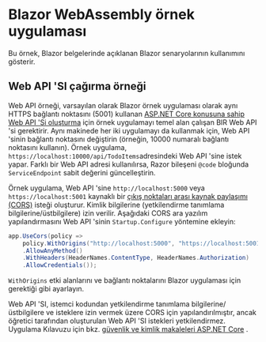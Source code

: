 # <a name="blazor-webassembly-sample-app"></a>Blazor WebAssembly örnek uygulaması

Bu örnek, Blazor belgelerinde açıklanan Blazor senaryolarının kullanımını gösterir.

## <a name="call-web-api-example"></a>Web API 'SI çağırma örneği

Web API örneği, varsayılan olarak Blazor örnek uygulaması olarak aynı HTTPS bağlantı noktasını (5001) kullanan <a href="https://docs.microsoft.com/aspnet/core/tutorials/first-web-api">ASP.NET Core konusuna sahip Web API 'Si oluşturma</a> için örnek uygulamayı temel alan çalışan BIR Web API 'si gerektirir. Aynı makinede her iki uygulamayı da kullanmak için, Web API 'sinin bağlantı noktasını değiştirin (örneğin, 10000 numaralı bağlantı noktasını kullanın). Örnek uygulama, `https://localhost:10000/api/TodoItems`adresindeki Web API 'sine istek yapar. Farklı bir Web API adresi kullanılırsa, Razor bileşeni `@code` bloğunda `ServiceEndpoint` sabit değerini güncelleştirin.</p>

Örnek uygulama, Web API 'sine `http://localhost:5000` veya `https://localhost:5001` kaynaklı bir <a href="https://docs.microsoft.com/aspnet/core/security/cors">çıkış noktaları arası kaynak paylaşımı (CORS)</a> isteği oluşturur. Kimlik bilgilerine (yetkilendirme tanımlama bilgilerine/üstbilgilere) izin verilir. Aşağıdaki CORS ara yazılım yapılandırmasını Web API 'sinin `Startup.Configure` yöntemine ekleyin:</p>

```csharp
app.UseCors(policy => 
    policy.WithOrigins("http://localhost:5000", "https://localhost:5001")
    .AllowAnyMethod()
    .WithHeaders(HeaderNames.ContentType, HeaderNames.Authorization)
    .AllowCredentials());
```

`WithOrigins` etki alanlarını ve bağlantı noktalarını Blazor uygulaması için gerektiği gibi ayarlayın.

Web API 'SI, istemci kodundan yetkilendirme tanımlama bilgilerine/üstbilgilere ve isteklere izin vermek üzere CORS için yapılandırılmıştır, ancak öğretici tarafından oluşturulan Web API 'SI istekleri yetkilendirmez. Uygulama Kılavuzu için bkz. <a href="https://docs.microsoft.com/aspnet/core/security/">güvenlik ve kimlik makaleleri ASP.NET Core</a> .
